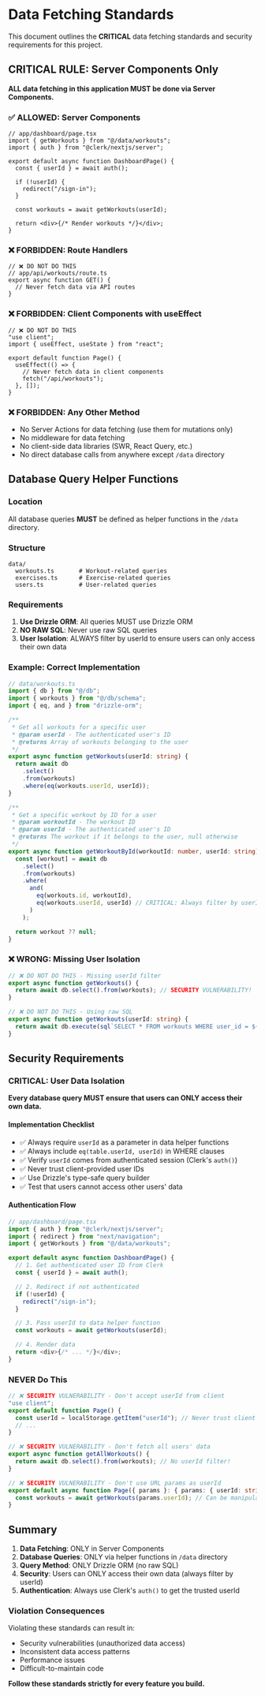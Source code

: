 # Data Fetching Standards

This document outlines the **CRITICAL** data fetching standards and security requirements for this project.

## CRITICAL RULE: Server Components Only

**ALL data fetching in this application MUST be done via Server Components.**

### ✅ ALLOWED: Server Components
```tsx
// app/dashboard/page.tsx
import { getWorkouts } from "@/data/workouts";
import { auth } from "@clerk/nextjs/server";

export default async function DashboardPage() {
  const { userId } = await auth();

  if (!userId) {
    redirect("/sign-in");
  }

  const workouts = await getWorkouts(userId);

  return <div>{/* Render workouts */}</div>;
}
```

### ❌ FORBIDDEN: Route Handlers
```tsx
// ❌ DO NOT DO THIS
// app/api/workouts/route.ts
export async function GET() {
  // Never fetch data via API routes
}
```

### ❌ FORBIDDEN: Client Components with useEffect
```tsx
// ❌ DO NOT DO THIS
"use client";
import { useEffect, useState } from "react";

export default function Page() {
  useEffect(() => {
    // Never fetch data in client components
    fetch("/api/workouts");
  }, []);
}
```

### ❌ FORBIDDEN: Any Other Method
- No Server Actions for data fetching (use them for mutations only)
- No middleware for data fetching
- No client-side data libraries (SWR, React Query, etc.)
- No direct database calls from anywhere except `/data` directory

## Database Query Helper Functions

### Location
All database queries **MUST** be defined as helper functions in the `/data` directory.

### Structure
```
data/
  workouts.ts       # Workout-related queries
  exercises.ts      # Exercise-related queries
  users.ts          # User-related queries
```

### Requirements

1. **Use Drizzle ORM**: All queries MUST use Drizzle ORM
2. **NO RAW SQL**: Never use raw SQL queries
3. **User Isolation**: ALWAYS filter by userId to ensure users can only access their own data

### Example: Correct Implementation

```typescript
// data/workouts.ts
import { db } from "@/db";
import { workouts } from "@/db/schema";
import { eq, and } from "drizzle-orm";

/**
 * Get all workouts for a specific user
 * @param userId - The authenticated user's ID
 * @returns Array of workouts belonging to the user
 */
export async function getWorkouts(userId: string) {
  return await db
    .select()
    .from(workouts)
    .where(eq(workouts.userId, userId));
}

/**
 * Get a specific workout by ID for a user
 * @param workoutId - The workout ID
 * @param userId - The authenticated user's ID
 * @returns The workout if it belongs to the user, null otherwise
 */
export async function getWorkoutById(workoutId: number, userId: string) {
  const [workout] = await db
    .select()
    .from(workouts)
    .where(
      and(
        eq(workouts.id, workoutId),
        eq(workouts.userId, userId) // CRITICAL: Always filter by userId
      )
    );

  return workout ?? null;
}
```

### ❌ WRONG: Missing User Isolation

```typescript
// ❌ DO NOT DO THIS - Missing userId filter
export async function getWorkouts() {
  return await db.select().from(workouts); // SECURITY VULNERABILITY!
}

// ❌ DO NOT DO THIS - Using raw SQL
export async function getWorkouts(userId: string) {
  return await db.execute(sql`SELECT * FROM workouts WHERE user_id = ${userId}`);
}
```

## Security Requirements

### CRITICAL: User Data Isolation

**Every database query MUST ensure that users can ONLY access their own data.**

#### Implementation Checklist

- ✅ Always require `userId` as a parameter in data helper functions
- ✅ Always include `eq(table.userId, userId)` in WHERE clauses
- ✅ Verify `userId` comes from authenticated session (Clerk's `auth()`)
- ✅ Never trust client-provided user IDs
- ✅ Use Drizzle's type-safe query builder
- ✅ Test that users cannot access other users' data

#### Authentication Flow

```typescript
// app/dashboard/page.tsx
import { auth } from "@clerk/nextjs/server";
import { redirect } from "next/navigation";
import { getWorkouts } from "@/data/workouts";

export default async function DashboardPage() {
  // 1. Get authenticated user ID from Clerk
  const { userId } = await auth();

  // 2. Redirect if not authenticated
  if (!userId) {
    redirect("/sign-in");
  }

  // 3. Pass userId to data helper function
  const workouts = await getWorkouts(userId);

  // 4. Render data
  return <div>{/* ... */}</div>;
}
```

### NEVER Do This

```typescript
// ❌ SECURITY VULNERABILITY - Don't accept userId from client
"use client";
export default function Page() {
  const userId = localStorage.getItem("userId"); // Never trust client data
  // ...
}

// ❌ SECURITY VULNERABILITY - Don't fetch all users' data
export async function getAllWorkouts() {
  return await db.select().from(workouts); // No userId filter!
}

// ❌ SECURITY VULNERABILITY - Don't use URL params as userId
export default async function Page({ params }: { params: { userId: string } }) {
  const workouts = await getWorkouts(params.userId); // Can be manipulated!
}
```

## Summary

1. **Data Fetching**: ONLY in Server Components
2. **Database Queries**: ONLY via helper functions in `/data` directory
3. **Query Method**: ONLY Drizzle ORM (no raw SQL)
4. **Security**: Users can ONLY access their own data (always filter by userId)
5. **Authentication**: Always use Clerk's `auth()` to get the trusted userId

### Violation Consequences

Violating these standards can result in:
- Security vulnerabilities (unauthorized data access)
- Inconsistent data access patterns
- Performance issues
- Difficult-to-maintain code

**Follow these standards strictly for every feature you build.**
